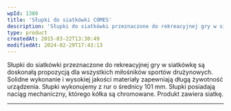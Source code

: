```yaml
---
wpId: 1380
title: 'Słupki do siatkówki COMES'
description: 'Słupki do siatkówki przeznaczone do rekreacyjnej gry w siatkówkę są doskonałą propozycją dla wszystkich miłośników sportów drużynowych. Solidne wykonanie i wysokiej jakości materiały zapewniają długą żywotność urządzenia. Słupki wykonujemy z rur o średnicy 101 mm. Słupki posiadają naciąg mechaniczny, którego kółka są chromowane. Produkt zawiera siatkę.'
type: product
createdAt: 2015-03-22T13:30:49
modifiedAt: 2024-02-29T17:43:13
---
```



Słupki do siatkówki przeznaczone do rekreacyjnej gry w siatkówkę są doskonałą propozycją dla wszystkich miłośników sportów drużynowych. Solidne wykonanie i wysokiej jakości materiały zapewniają długą żywotność urządzenia. Słupki wykonujemy z rur o średnicy 101 mm. Słupki posiadają naciąg mechaniczny, którego kółka są chromowane. Produkt zawiera siatkę.

* * *